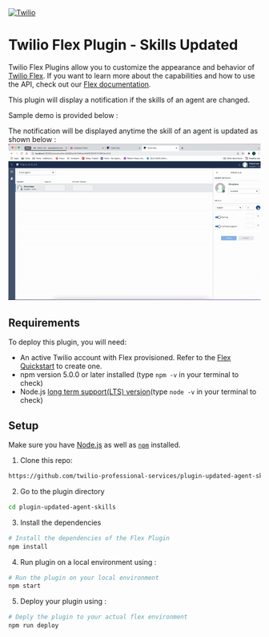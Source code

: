 <a href="https://www.twilio.com">
<img src="https://static0.twilio.com/marketing/bundles/marketing/img/logos/wordmark-red.svg" alt="Twilio" width="250" />
</a>

# Twilio Flex Plugin - Skills Updated

Twilio Flex Plugins allow you to customize the appearance and behavior of [Twilio Flex](https://www.twilio.com/flex). If you want to learn more about the capabilities and how to use the API, check out our [Flex documentation](https://www.twilio.com/docs/flex).

This plugin will display a notification if the skills of an agent are changed.


Sample demo is provided below :

The notification will be displayed anytime the skill of an agent is updated as shown below :
![Plugin Demo](./resources/skills_updated.gif)




## Requirements

To deploy this plugin, you will need:

- An active Twilio account with Flex provisioned. Refer to the [Flex Quickstart](https://www.twilio.com/docs/flex/quickstart/flex-basics#sign-up-for-or-sign-in-to-twilio-and-create-a-new-flex-project") to create one.
- npm version 5.0.0 or later installed (type `npm -v` in your terminal to check)
- Node.js [long term support(LTS) version](https://nodejs.org/en/about/releases/)(type `node -v` in your terminal to check)



## Setup

Make sure you have [Node.js](https://nodejs.org) as well as [`npm`](https://npmjs.com) installed.

1. Clone this repo:

  ```bash
  https://github.com/twilio-professional-services/plugin-updated-agent-skills.git
  ```

2. Go to the plugin directory

  ```bash
  cd plugin-updated-agent-skills
  ```

3. Install the dependencies

  ```bash
  # Install the dependencies of the Flex Plugin
  npm install
  ```

4. Run plugin on a local environment using :

  ```bash
  # Run the plugin on your local environment
  npm start
  ```

5. Deploy your plugin using :

  ```bash
  # Deply the plugin to your actual flex environment
  npm run deploy
  ```
